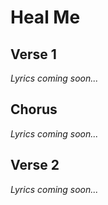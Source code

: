 # Heal Me

## Verse 1
*Lyrics coming soon...*

## Chorus
*Lyrics coming soon...*

## Verse 2
*Lyrics coming soon...*